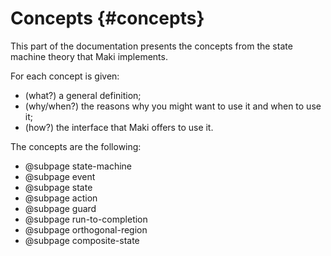 # Concepts {#concepts}

This part of the documentation presents the concepts from the state machine theory that Maki implements.

For each concept is given:
* (what?) a general definition;
* (why/when?) the reasons why you might want to use it and when to use it;
* (how?) the interface that Maki offers to use it.

The concepts are the following:
* @subpage state-machine
* @subpage event
* @subpage state
* @subpage action
* @subpage guard
* @subpage run-to-completion
* @subpage orthogonal-region
* @subpage composite-state
